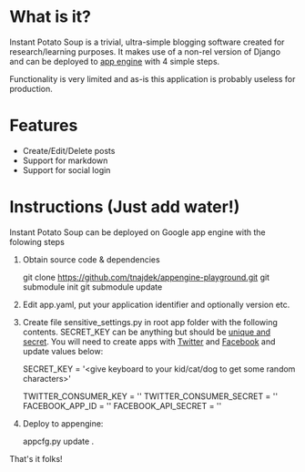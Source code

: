 What is it?
====================

Instant Potato Soup is a trivial, ultra-simple blogging software created for  research/learning purposes. It makes use of a non-rel version of Django and can be deployed to [app engine](https://appengine.google.com/) with 4 simple steps.

Functionality is very limited and as-is this application is probably useless for production.

Features
========

* Create/Edit/Delete posts
* Support for markdown
* Support for social login

Instructions (Just add water!)
===============

Instant Potato Soup can be deployed on Google app engine with the folowing steps

1. Obtain source code & dependencies

    git clone https://github.com/tnajdek/appengine-playground.git
    git submodule init
    git submodule update

2. Edit app.yaml, put your application identifier and optionally version etc.
3. Create file sensitive_settings.py in root app folder with the following contents. SECRET_KEY can be anything but should be [unique and secret](https://docs.djangoproject.com/en/dev/ref/settings/#std:setting-SECRET_KEY). You will need to create apps with [Twitter](https://dev.twitter.com/apps/new) and [Facebook](https://developers.facebook.com/apps) and update values below:


    SECRET_KEY = '<give keyboard to your kid/cat/dog to get some random characters>'

    TWITTER_CONSUMER_KEY = ''
    TWITTER_CONSUMER_SECRET = ''
    FACEBOOK_APP_ID = ''
    FACEBOOK_API_SECRET = ''


4. Deploy to appengine:


    appcfg.py update .


That's it folks!

